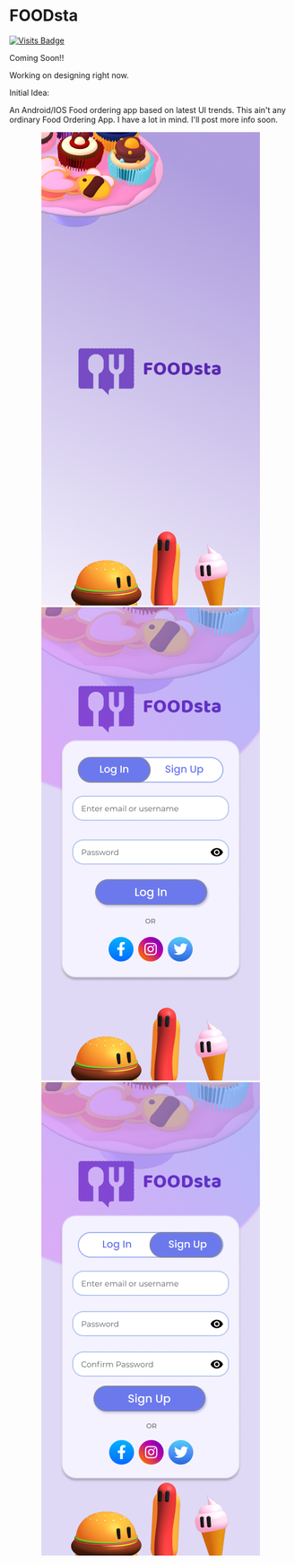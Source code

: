 # FOODsta
[![Visits Badge](https://badges.pufler.dev/visits/sahilsarin390/FOODsta)](https://badges.pufler.dev)

Coming Soon!!

Working on designing right now.

Initial Idea:

An Android/IOS Food ordering app based on latest UI trends. 
This ain't any ordinary Food Ordering App. I have a lot in mind. I'll post more info soon.

<div align = "center">

  ![image](https://raw.githubusercontent.com/sahilsarin390/FOODsta/main/UI/Splash%20Screen.png)
  ![image](https://raw.githubusercontent.com/sahilsarin390/FOODsta/main/UI/Login%20Page.png)
  ![image](https://raw.githubusercontent.com/sahilsarin390/FOODsta/main/UI/Sign%20Up%20Page.png)
  
</div>

